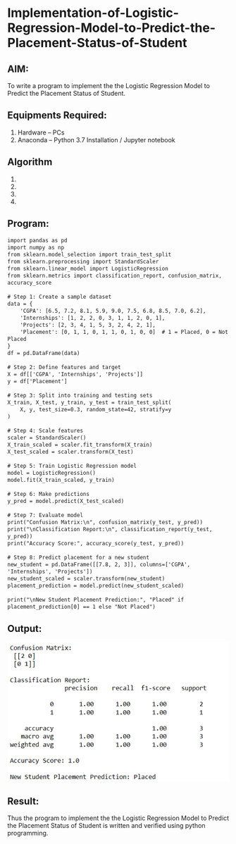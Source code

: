 # Implementation-of-Logistic-Regression-Model-to-Predict-the-Placement-Status-of-Student

## AIM:
To write a program to implement the the Logistic Regression Model to Predict the Placement Status of Student.

## Equipments Required:
1. Hardware – PCs
2. Anaconda – Python 3.7 Installation / Jupyter notebook

## Algorithm
1. 
2. 
3. 
4. 

## Program:
```
import pandas as pd
import numpy as np
from sklearn.model_selection import train_test_split
from sklearn.preprocessing import StandardScaler
from sklearn.linear_model import LogisticRegression
from sklearn.metrics import classification_report, confusion_matrix, accuracy_score

# Step 1: Create a sample dataset
data = {
    'CGPA': [6.5, 7.2, 8.1, 5.9, 9.0, 7.5, 6.8, 8.5, 7.0, 6.2],
    'Internships': [1, 2, 2, 0, 3, 1, 1, 2, 0, 1],
    'Projects': [2, 3, 4, 1, 5, 3, 2, 4, 2, 1],
    'Placement': [0, 1, 1, 0, 1, 1, 0, 1, 0, 0]  # 1 = Placed, 0 = Not Placed
}
df = pd.DataFrame(data)

# Step 2: Define features and target
X = df[['CGPA', 'Internships', 'Projects']]
y = df['Placement']

# Step 3: Split into training and testing sets
X_train, X_test, y_train, y_test = train_test_split(
    X, y, test_size=0.3, random_state=42, stratify=y
)

# Step 4: Scale features
scaler = StandardScaler()
X_train_scaled = scaler.fit_transform(X_train)
X_test_scaled = scaler.transform(X_test)

# Step 5: Train Logistic Regression model
model = LogisticRegression()
model.fit(X_train_scaled, y_train)

# Step 6: Make predictions
y_pred = model.predict(X_test_scaled)

# Step 7: Evaluate model
print("Confusion Matrix:\n", confusion_matrix(y_test, y_pred))
print("\nClassification Report:\n", classification_report(y_test, y_pred))
print("Accuracy Score:", accuracy_score(y_test, y_pred))

# Step 8: Predict placement for a new student
new_student = pd.DataFrame([[7.8, 2, 3]], columns=['CGPA', 'Internships', 'Projects'])
new_student_scaled = scaler.transform(new_student)
placement_prediction = model.predict(new_student_scaled)

print("\nNew Student Placement Prediction:", "Placed" if placement_prediction[0] == 1 else "Not Placed")
```

## Output:
![alt text](image.png)


## Result:
Thus the program to implement the the Logistic Regression Model to Predict the Placement Status of Student is written and verified using python programming.
